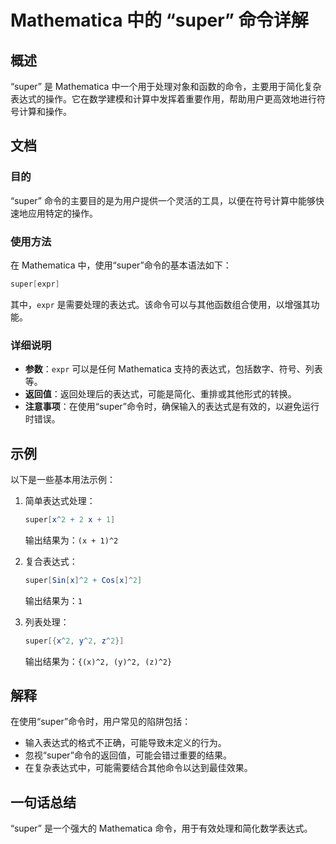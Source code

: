 <!--
Meta Description: # Mathematica 中的 “super” 命令详解 ## 概述 “super” 是 Mathematica 中一个用于处理对象和函数的命令，主要用于简化复杂表达式的操作。它在数学建模和计算中发挥着重要作用，帮助用户更高效地进行符号计算和操作。 ## 文档 ### 目的 “super” 命令的...
Meta Keywords: super, mathematica, expr, 输出结果为, 在使用
-->

# Mathematica 中的 “super” 命令详解

## 概述
“super” 是 Mathematica 中一个用于处理对象和函数的命令，主要用于简化复杂表达式的操作。它在数学建模和计算中发挥着重要作用，帮助用户更高效地进行符号计算和操作。

## 文档
### 目的
“super” 命令的主要目的是为用户提供一个灵活的工具，以便在符号计算中能够快速地应用特定的操作。

### 使用方法
在 Mathematica 中，使用“super”命令的基本语法如下：
```mathematica
super[expr]
```
其中，`expr` 是需要处理的表达式。该命令可以与其他函数组合使用，以增强其功能。

### 详细说明
- **参数**：`expr` 可以是任何 Mathematica 支持的表达式，包括数字、符号、列表等。
- **返回值**：返回处理后的表达式，可能是简化、重排或其他形式的转换。
- **注意事项**：在使用“super”命令时，确保输入的表达式是有效的，以避免运行时错误。

## 示例
以下是一些基本用法示例：

1. 简单表达式处理：
   ```mathematica
   super[x^2 + 2 x + 1]
   ```
   输出结果为：`(x + 1)^2`

2. 复合表达式：
   ```mathematica
   super[Sin[x]^2 + Cos[x]^2]
   ```
   输出结果为：`1`

3. 列表处理：
   ```mathematica
   super[{x^2, y^2, z^2}]
   ```
   输出结果为：`{(x)^2, (y)^2, (z)^2}`

## 解释
在使用“super”命令时，用户常见的陷阱包括：
- 输入表达式的格式不正确，可能导致未定义的行为。
- 忽视“super”命令的返回值，可能会错过重要的结果。
- 在复杂表达式中，可能需要结合其他命令以达到最佳效果。

## 一句话总结
“super” 是一个强大的 Mathematica 命令，用于有效处理和简化数学表达式。